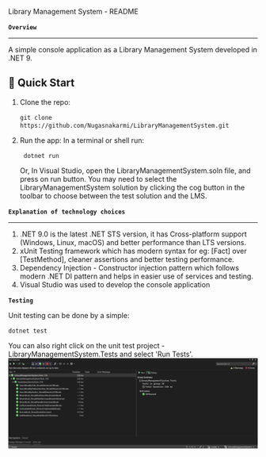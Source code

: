 ﻿Library Management System - README

**``Overview``**

---

A simple console application as a Library Management System developed in .NET 9.

## 🚀 Quick Start

1. Clone the repo:
   ```
   git clone https://github.com/Nugasnakarmi/LibraryManagementSystem.git
   ```

2. Run the app:
	In a terminal or shell run:
   ```
	dotnet run
   ```	
	Or, In Visual Studio, open the LibraryManagementSystem.soln file, and press on run button.
You may need to select the LibraryManagementSystem solution by clicking the cog button in the toolbar to choose between the test solution and the LMS.


**``Explanation of technology choices``**

---

1. .NET 9.0 is the latest .NET STS version, it has Cross-platform support (Windows, Linux, macOS) and better performance than LTS versions.
2. xUnit Testing framework which has modern syntax for eg: [Fact] over [TestMethod], cleaner assertions and better testing performance.
3. Dependency Injection - Constructor injection pattern which follows modern .NET DI pattern and helps in easier use of services and testing.
4. Visual Studio was used to develop the console application

**`Testing`**

Unit testing can be done by a simple:
```
dotnet test 
```
You can also right click on the unit test project - LibraryManagementSystem.Tests and select 'Run Tests'.
![Test passed](./TestRunLMS.png)
